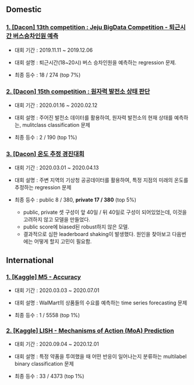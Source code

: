 ## Domestic

### [1. \[Dacon\] 13th competition : Jeju BigData Competition - 퇴근시간 버스승차인원 예측](https://dacon.io/competitions/official/229255/leaderboard/)

- 대회 기간 : 2019.11.11 ~ 2019.12.06

- 대회 설명 : 퇴근시간(18~20시) 버스 승차인원을 예측하는 regression 문제.

- 최종 등수 : 18 / 274 (top 7%)

### [2. \[Dacon\] 15th competition : 원자력 발전소 상태 판단](https://dacon.io/competitions/official/235551/leaderboard/)

- 대회 기간 : 2020.01.16 ~ 2020.02.12

- 대회 설명 : 주어진 발전소 데이터를 활용하여, 원자력 발전소의 현재 상태를 예측하는, mulitclass classification 문제

- 최종 등수 : 2 / 190 (top 1%)

### [3. \[Dacon\] 온도 추정 경진대회](https://dacon.io/competitions/official/235584/leaderboard/)

- 대회 기간 : 2020.03.01 ~ 2020.04.13

- 대회 설명 : 주변 지역의 기상청 공공데이터를 활용하여, 특정 지점의 미래의 온도를 추정하는 regression 문제

- 최종 등수 : public 8 / 380, **private 17 / 380** (top 5%)
  - public, private 셋 구성이 앞 40일 / 뒤 40일로 구성이 되어있었는데, 이것을 고려하지 않고 모델을 만들었다.
  - public score에 biased된 robust하지 않은 모델.
  - 결과적으로 심한 leaderboard shaking이 발생했다. 원인을 찾아보고 다음번에는 어떻게 할지 고민이 필요함.

## International
### [1. \[Kaggle\] M5 - Accuracy](https://www.kaggle.com/c/m5-forecasting-accuracy/leaderboard)

- 대회 기간 : 2020.03.03 ~ 2020.07.01

- 대회 설명 : WalMart의 상품들의 수요를 예측하는 time series forecasting 문제

- 최종 등수 : 1 / 5558 (top 1%)

### [2. \[Kaggle\] LISH - Mechanisms of Action (MoA) Prediction](https://www.kaggle.com/c/lish-moa/leaderboard)

- 대회 기간 : 2020.09.04 ~ 2020.12.01

- 대회 설명 : 특정 약품을 투여했을 때 어떤 반응이 일어나는지 분류하는 multilabel binary classification 문제

- 최종 등수 : 33 / 4373 (top 1%)
